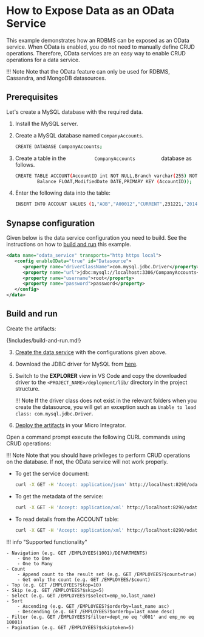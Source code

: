 # How to Expose Data as an OData Service

This example demonstrates how an RDBMS can be exposed as an OData service. When OData is enabled, you do not need to manually define CRUD operations. Therefore, OData services are an easy way to enable CRUD operations for a data service.

!!! Note
    Note that the OData feature can only be used for RDBMS, Cassandra, and MongoDB datasources.

## Prerequisites

Let's create a MySQL database with the required data.

1.  Install the MySQL server.
2.  Create a MySQL database named `CompanyAccounts`. 

    ```bash
    CREATE DATABASE CompanyAccounts;
    ```

3.  Create a table in the `           CompanyAccounts          `
    database as follows.

    ```bash
    CREATE TABLE ACCOUNT(AccountID int NOT NULL,Branch varchar(255) NOT NULL, AccountNumber varchar(255),AccountType ENUM('CURRENT', 'SAVINGS') NOT NULL,
            Balance FLOAT,ModifiedDate DATE,PRIMARY KEY (AccountID)); 
    ```

4.  Enter the following data into the table:  

    ```bash
    INSERT INTO ACCOUNT VALUES (1,"AOB","A00012","CURRENT",231221,'2014-12-02');
    ```

## Synapse configuration

Given below is the data service configuration you need to build. See the instructions on how to [build and run](#build-and-run) this example.

```xml
<data name="odata_service" transports="http https local">
   <config enableOData="true" id="Datasource">
      <property name="driverClassName">com.mysql.jdbc.Driver</property>
      <property name="url">jdbc:mysql://localhost:3306/CompanyAccounts</property>
      <property name="username">root</property>
      <property name="password">password</property>
   </config>
</data>
```

## Build and run

Create the artifacts:

{!includes/build-and-run.md!}

3. [Create the data service]({{base_path}}/develop/creating-artifacts/data-services/creating-data-services) with the configurations given above.

4. Download the JDBC driver for MySQL from [here](http://dev.mysql.com/downloads/connector/j/).

5. Switch to the **EXPLORER** view in VS Code and copy the downloaded driver to the `<PROJECT_NAME>/deployment/lib/` directory in the project structure.

    !!! Note
        If the driver class does not exist in the relevant folders when you create the datasource, you will get an exception such as `Unable to load class: com.mysql.jdbc.Driver`.

6. [Deploy the artifacts]({{base_path}}/develop/deploy-artifacts) in your Micro Integrator.

Open a command prompt execute the following CURL commands using CRUD operations:

!!! Note
    Note that you should have privileges to perform CRUD operations on the database. If not, the OData service will not work properly.


-   To get the service document:

    ```bash
    curl -X GET -H 'Accept: application/json' http://localhost:8290/odata/odata_service/Datasource
    ```

-   To get the metadata of the service:

    ```bash
    curl -X GET -H 'Accept: application/xml' http://localhost:8290/odata/odata_service/Datasource/$metadata
    ```

-   To read details from the ACCOUNT table:

    ```bash
    curl -X GET -H 'Accept: application/xml' http://localhost:8290/odata/odata_service/Datasource/ACCOUNT
    ```
    
!!! info "Supported functionality"

    - Navigation (e.g. GET /EMPLOYEES(1001)/DEPARTMENTS)
        - One to One
        - One to Many
    - Count
        - Append count to the result set (e.g. GET /EMPLOYEES?$count=true)
        - Get only the count (e.g. GET /EMPLOYEES/$count)
    - Top (e.g. GET /EMPLOYEES?$top=10)
    - Skip (e.g. GET /EMPLOYEES?$skip=5)
    - Select (e.g. GET /EMPLOYEES?$select=emp_no,last_name)
    - Sort
        - Ascending (e.g. GET /EMPLOYEES?$orderby=last_name asc)
        - Descending (e.g. GET /EMPLOYEES?$orderby=last_name desc)
    - Filter (e.g. GET /EMPLOYEES?$filter=dept_no eq 'd001' and emp_no eq 10001)
    - Pagination (e.g. GET /EMPLOYEES?$skiptoken=5)
